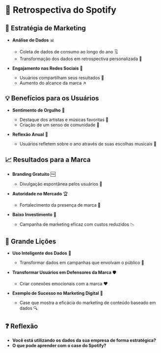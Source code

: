 # 🎵 Retrospectiva do Spotify 

## 🎯 Estratégia de Marketing
- **Análise de Dados** 📊
  - Coleta de dados de consumo ao longo do ano 🗓️
  - Transformação dos dados em retrospectiva personalizada 🔄
  
- **Engajamento nas Redes Sociais** 📲
  - Usuários compartilham seus resultados 🎉
  - Aumento do alcance da marca ↗️
  
## 💡 Benefícios para os Usuários
- **Sentimento de Orgulho** 🌟
  - Destaque dos artistas e músicas favoritas 🎤
  - Criação de um senso de comunidade 👥
  
- **Reflexão Anual** 📅
  - Usuários refletem sobre o ano através de suas escolhas musicais 💭
  
## 📈 Resultados para a Marca
- **Branding Gratuito** 🆓
  - Divulgação espontânea pelos usuários 🙌
  
- **Autoridade no Mercado** 🏆
  - Fortalecimento da presença de marca 💪
  
- **Baixo Investimento** 💸
  - Campanha de marketing eficaz com custos reduzidos 📉
  
## 📌 Grande Lições
- **Uso Inteligente dos Dados** 🧠
  - Transformar dados em campanhas que envolvam o público 📣
  
- **Transformar Usuários em Defensores da Marca** 🛡️
  - Criar conexões emocionais com a marca ❤️
  
- **Exemplo de Sucesso no Marketing Digital** 🚀
  - Case que mostra a eficácia do marketing de conteúdo baseado em dados 🔍

## ❓ Reflexão
- **Você está utilizando os dados da sua empresa de forma estratégica?**
- **O que pode aprender com o case do Spotify?**

